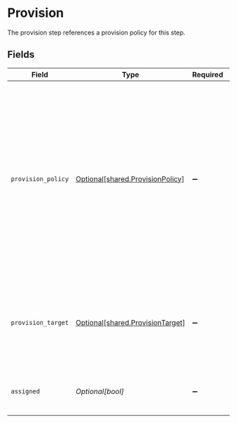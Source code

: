 # Provision

The provision step references a provision policy for this step.


## Fields

| Field                                                                                                                                                                                                                                                                              | Type                                                                                                                                                                                                                                                                               | Required                                                                                                                                                                                                                                                                           | Description                                                                                                                                                                                                                                                                        |
| ---------------------------------------------------------------------------------------------------------------------------------------------------------------------------------------------------------------------------------------------------------------------------------- | ---------------------------------------------------------------------------------------------------------------------------------------------------------------------------------------------------------------------------------------------------------------------------------- | ---------------------------------------------------------------------------------------------------------------------------------------------------------------------------------------------------------------------------------------------------------------------------------- | ---------------------------------------------------------------------------------------------------------------------------------------------------------------------------------------------------------------------------------------------------------------------------------- |
| `provision_policy`                                                                                                                                                                                                                                                                 | [Optional[shared.ProvisionPolicy]](../../models/shared/provisionpolicy.md)                                                                                                                                                                                                         | :heavy_minus_sign:                                                                                                                                                                                                                                                                 | ProvisionPolicy is a oneOf that indicates how a provision step should be processed.<br/><br/>This message contains a oneof named typ. Only a single field of the following list may be set at a time:<br/>  - connector<br/>  - manual<br/>  - delegated<br/>  - webhook<br/>  - multiStep<br/>  - externalTicket<br/> |
| `provision_target`                                                                                                                                                                                                                                                                 | [Optional[shared.ProvisionTarget]](../../models/shared/provisiontarget.md)                                                                                                                                                                                                         | :heavy_minus_sign:                                                                                                                                                                                                                                                                 | ProvisionTarget indicates the specific app, app entitlement, and if known, the app user and grant duration of this provision step                                                                                                                                                  |
| `assigned`                                                                                                                                                                                                                                                                         | *Optional[bool]*                                                                                                                                                                                                                                                                   | :heavy_minus_sign:                                                                                                                                                                                                                                                                 | A field indicating whether this step is assigned.                                                                                                                                                                                                                                  |